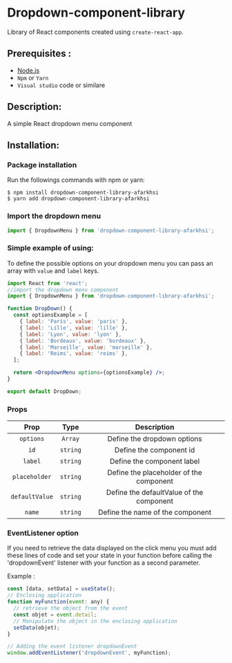 # Dropdown-component-library

Library of React components created using `create-react-app`.

## Prerequisites :

- [Node.js](https://nodejs.org/en/)
- `Npm` or `Yarn`
- `Visual studio` code or similare

## Description:

A simple React dropdown menu component

## Installation:

### Package installation

Run the followings commands with npm or yarn:

    $ npm install dropdown-component-library-afarkhsi
    $ yarn add dropdown-component-library-afarkhsi

### Import the dropdown menu

```jsx
import { DropdownMenu } from 'dropdown-component-library-afarkhsi';
```

### Simple example of using:

To define the possible options on your dropdown menu you can pass an array with `value` and `label` keys.

```jsx
import React from 'react';
//import the dropdown menu component
import { DropdownMenu } from 'dropdown-component-library-afarkhsi';

function DropDown() {
  const optionsExample = [
    { label: 'Paris', value: 'paris' },
    { label: 'Lille', value: 'lille' },
    { label: 'Lyon', value: 'lyon' },
    { label: 'Bordeaux', value: 'bordeaux' },
    { label: 'Marseille', value: 'marseille' },
    { label: 'Reims', value: 'reims' },
  ];

  return <DropdownMenu options={optionsExample} />;
}

export default DropDown;
```

### Props

|      Prop      |   Type   |               Description                |
| :------------: | :------: | :--------------------------------------: |
|   `options`    | `Array`  |       Define the dropdown options        |
|      `id`      | `string` |         Define the component id          |
|    `label`     | `string` |        Define the component label        |
| `placeholder`  | `string` | Define the placeholder of the component  |
| `defaultValue` | `string` | Define the defaultValue of the component |
|     `name`     | `string` |     Define the name of the component     |

### EventListener option

If you need to retrieve the data displayed on the click menu you must add these lines of code and set your state in your function before calling the 'dropdownEvent' listener with your function as a second parameter.

Example :

```jsx
const [data, setData] = useState();
// Enclosing application
function myFunction(event: any) {
  // retrieve the object from the event
  const objet = event.detail;
  // Manipulate the object in the enclosing application
  setData(objet);
}

// Adding the event listener dropdownEvent
window.addEventListener('dropdownEvent', myFunction);
```

